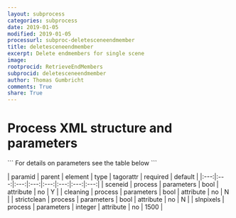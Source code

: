 ```yaml
---
layout: subprocess
categories: subprocess
date: 2019-01-05
modified: 2019-01-05
processurl: subproc-deletesceneendmember
title: deletesceneendmember
excerpt: Delete endmembers for single scene
image: 
rootprocid: RetrieveEndMembers
subprocid: deletesceneendmember
author: Thomas Gumbricht
comments: True
share: True
---
```


<h1 class='foot-description'>Process XML structure and parameters</h1>
```
For details on parameters see the table below
<?xml version="1.0" ?>
<process>
  <!--Generated from python-->
  <userproj plotid="yourplotid" projectid="yourprojectid" siteid="yoursiteid" system="systemid" tractid="yourtractid" userid="youruserid"/>
  <period endday="DD" endmonth="MM" endyear="YYYY" seasonendday="DD" seasonendmonth="MM" seasonstartday="DD" seasonstartmonth="MM" startday="DD" startmonth="MM" startyear="YYYY" timestep="timestep"/>
  <parameters cleaning="True/False" sceneid="True/False" slnpixels="xyz" strictclean="True/False"/>
</process>
```

| paramid | parent | element | type | tagorattr | required | default |
|:---:|:---:|:---:|:---:|:---:|:---:|:---:|:---:|
| sceneid | process | parameters | bool | attribute | no | Y |
| cleaning | process | parameters | bool | attribute | no | N |
| strictclean | process | parameters | bool | attribute | no | N |
| slnpixels | process | parameters | integer | attribute | no | 1500 |

